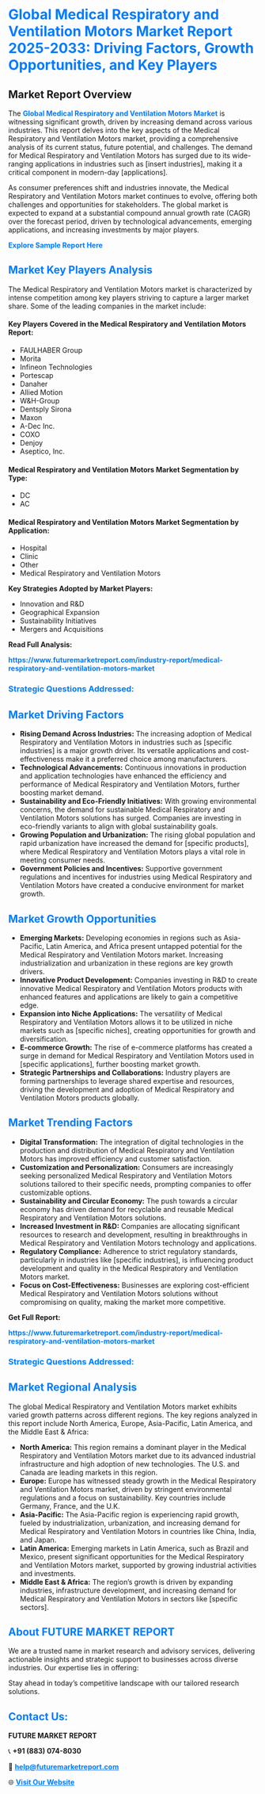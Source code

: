 <h1 style="color: #007BFF;">Global Medical Respiratory and Ventilation Motors Market Report 2025-2033: Driving Factors, Growth Opportunities, and Key Players</h1>

<section id="overview">
<h2>Market Report Overview</h2>
<p>The <a href="https://www.futuremarketreport.com/industry-report/medical-respiratory-and-ventilation-motors-market" style="color: #007BFF; text-decoration: none;"><strong>Global Medical Respiratory and Ventilation Motors Market</strong></a> is witnessing significant growth, driven by increasing demand across various industries. This report delves into the key aspects of the Medical Respiratory and Ventilation Motors market, providing a comprehensive analysis of its current status, future potential, and challenges. The demand for Medical Respiratory and Ventilation Motors has surged due to its wide-ranging applications in industries such as [insert industries], making it a critical component in modern-day [applications].</p>
<p>As consumer preferences shift and industries innovate, the Medical Respiratory and Ventilation Motors market continues to evolve, offering both challenges and opportunities for stakeholders. The global market is expected to expand at a substantial compound annual growth rate (CAGR) over the forecast period, driven by technological advancements, emerging applications, and increasing investments by major players.</p>
</section>

<section id="overview">
<p><a href="https://www.futuremarketreport.com/request-sample/reportId=113160" style="color: #007BFF; text-decoration: none;"><strong>Explore Sample Report Here</strong></a></p>
</section>

<section id="key-players">
<h2 style="color: #007BFF;">Market Key Players Analysis</h2>
<p>The Medical Respiratory and Ventilation Motors market is characterized by intense competition among key players striving to capture a larger market share. Some of the leading companies in the market include:</p>
<h4>Key Players Covered in the Medical Respiratory and Ventilation Motors Report:</h4>
<ul><li>FAULHABER Group</li><li>Morita</li><li>Infineon Technologies</li><li>Portescap</li><li>Danaher</li><li>Allied Motion</li><li>W&amp;H-Group</li><li>Dentsply Sirona</li><li>Maxon</li><li>A-Dec Inc.</li><li>COXO</li><li>Denjoy</li><li>Aseptico, Inc.</li></ul>
<h4>Medical Respiratory and Ventilation Motors Market Segmentation by Type:</h4>
<ul><li>DC</li><li>AC</li></ul>

<h4>Medical Respiratory and Ventilation Motors Market Segmentation by Application:</h4>
<ul><li>Hospital</li><li>Clinic</li><li>Other</li><li>Medical Respiratory and Ventilation Motors</li></ul>
<p><strong>Key Strategies Adopted by Market Players:</strong></p>
<ul>
<li>Innovation and R&D</li>
<li>Geographical Expansion</li>
<li>Sustainability Initiatives</li>
<li>Mergers and Acquisitions</li>
</ul>
</section>

<section>
<p><strong>Read Full Analysis: </strong></p><a href="https://www.futuremarketreport.com/industry-report/medical-respiratory-and-ventilation-motors-market" style="color: #007BFF; text-decoration: none;"><strong>https://www.futuremarketreport.com/industry-report/medical-respiratory-and-ventilation-motors-market</strong></a>
<h3 style="color: #007BFF;">Strategic Questions Addressed:</h3>
</section>

<section id="driving-factors">
<h2 style="color: #007BFF;">Market Driving Factors</h2>
<ul>
<li><strong>Rising Demand Across Industries:</strong> The increasing adoption of Medical Respiratory and Ventilation Motors in industries such as [specific industries] is a major growth driver. Its versatile applications and cost-effectiveness make it a preferred choice among manufacturers.</li>
<li><strong>Technological Advancements:</strong> Continuous innovations in production and application technologies have enhanced the efficiency and performance of Medical Respiratory and Ventilation Motors, further boosting market demand.</li>
<li><strong>Sustainability and Eco-Friendly Initiatives:</strong> With growing environmental concerns, the demand for sustainable Medical Respiratory and Ventilation Motors solutions has surged. Companies are investing in eco-friendly variants to align with global sustainability goals.</li>
<li><strong>Growing Population and Urbanization:</strong> The rising global population and rapid urbanization have increased the demand for [specific products], where Medical Respiratory and Ventilation Motors plays a vital role in meeting consumer needs.</li>
<li><strong>Government Policies and Incentives:</strong> Supportive government regulations and incentives for industries using Medical Respiratory and Ventilation Motors have created a conducive environment for market growth.</li>
</ul>
</section>

<section id="growth-opportunities">
<h2 style="color: #007BFF;">Market Growth Opportunities</h2>
<ul>
<li><strong>Emerging Markets:</strong> Developing economies in regions such as Asia-Pacific, Latin America, and Africa present untapped potential for the Medical Respiratory and Ventilation Motors market. Increasing industrialization and urbanization in these regions are key growth drivers.</li>
<li><strong>Innovative Product Development:</strong> Companies investing in R&D to create innovative Medical Respiratory and Ventilation Motors products with enhanced features and applications are likely to gain a competitive edge.</li>
<li><strong>Expansion into Niche Applications:</strong> The versatility of Medical Respiratory and Ventilation Motors allows it to be utilized in niche markets such as [specific niches], creating opportunities for growth and diversification.</li>
<li><strong>E-commerce Growth:</strong> The rise of e-commerce platforms has created a surge in demand for Medical Respiratory and Ventilation Motors used in [specific applications], further boosting market growth.</li>
<li><strong>Strategic Partnerships and Collaborations:</strong> Industry players are forming partnerships to leverage shared expertise and resources, driving the development and adoption of Medical Respiratory and Ventilation Motors products globally.</li>
</ul>
</section>

<section id="trending-factors">
<h2 style="color: #007BFF;">Market Trending Factors</h2>
<ul>
<li><strong>Digital Transformation:</strong> The integration of digital technologies in the production and distribution of Medical Respiratory and Ventilation Motors has improved efficiency and customer satisfaction.</li>
<li><strong>Customization and Personalization:</strong> Consumers are increasingly seeking personalized Medical Respiratory and Ventilation Motors solutions tailored to their specific needs, prompting companies to offer customizable options.</li>
<li><strong>Sustainability and Circular Economy:</strong> The push towards a circular economy has driven demand for recyclable and reusable Medical Respiratory and Ventilation Motors solutions.</li>
<li><strong>Increased Investment in R&D:</strong> Companies are allocating significant resources to research and development, resulting in breakthroughs in Medical Respiratory and Ventilation Motors technology and applications.</li>
<li><strong>Regulatory Compliance:</strong> Adherence to strict regulatory standards, particularly in industries like [specific industries], is influencing product development and quality in the Medical Respiratory and Ventilation Motors market.</li>
<li><strong>Focus on Cost-Effectiveness:</strong> Businesses are exploring cost-efficient Medical Respiratory and Ventilation Motors solutions without compromising on quality, making the market more competitive.</li>
</ul>
</section>

<section>
<p><strong>Get Full Report: </strong></p><a href="https://www.futuremarketreport.com/industry-report/medical-respiratory-and-ventilation-motors-market" style="color: #007BFF; text-decoration: none;"><strong>https://www.futuremarketreport.com/industry-report/medical-respiratory-and-ventilation-motors-market</strong></a>
<h3 style="color: #007BFF;">Strategic Questions Addressed:</h3>
</section>


<section id="regional-analysis">
<h2 style="color: #007BFF;">Market Regional Analysis</h2>
<p>The global Medical Respiratory and Ventilation Motors market exhibits varied growth patterns across different regions. The key regions analyzed in this report include North America, Europe, Asia-Pacific, Latin America, and the Middle East & Africa:</p>
<ul>
<li><strong>North America:</strong> This region remains a dominant player in the Medical Respiratory and Ventilation Motors market due to its advanced industrial infrastructure and high adoption of new technologies. The U.S. and Canada are leading markets in this region.</li>
<li><strong>Europe:</strong> Europe has witnessed steady growth in the Medical Respiratory and Ventilation Motors market, driven by stringent environmental regulations and a focus on sustainability. Key countries include Germany, France, and the U.K.</li>
<li><strong>Asia-Pacific:</strong> The Asia-Pacific region is experiencing rapid growth, fueled by industrialization, urbanization, and increasing demand for Medical Respiratory and Ventilation Motors in countries like China, India, and Japan.</li>
<li><strong>Latin America:</strong> Emerging markets in Latin America, such as Brazil and Mexico, present significant opportunities for the Medical Respiratory and Ventilation Motors market, supported by growing industrial activities and investments.</li>
<li><strong>Middle East & Africa:</strong> The region’s growth is driven by expanding industries, infrastructure development, and increasing demand for Medical Respiratory and Ventilation Motors in sectors like [specific sectors].</li>
</ul>
</section>

<footer>
<h2 style="color: #007BFF;">About FUTURE MARKET REPORT</h2>
<p>We are a trusted name in market research and advisory services, delivering actionable insights and strategic support to businesses across diverse industries. Our expertise lies in offering:</p>

<p>Stay ahead in today’s competitive landscape with our tailored research solutions.</p>

<h2 style="color: #007BFF;">Contact Us:</h2>
<p><strong>FUTURE MARKET REPORT</strong></p>
<p>📞 <strong>+91 (883) 074-8030</strong></p>
<p>📧 <strong><a href="mailto:help@futuremarketreport.com" style="color: #007BFF;">help@futuremarketreport.com</a></strong></p>
<p>🌐 <strong><a href="https://www.futuremarketreport.com/" style="color: #007BFF;">Visit Our Website</a></strong></p>
</footer>